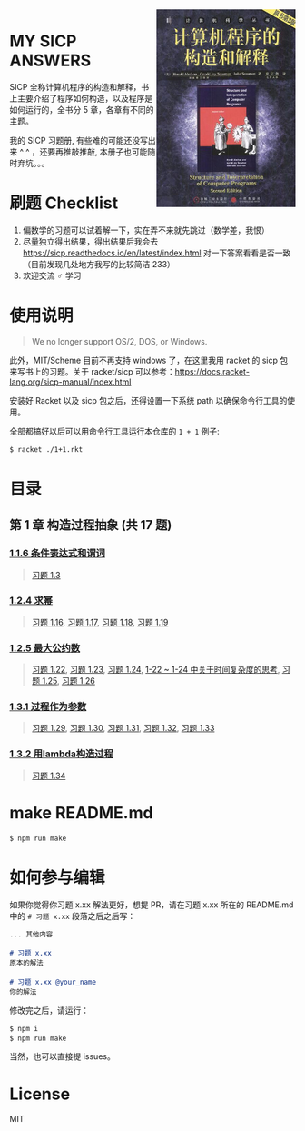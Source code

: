 <!-- Generated By `npm run make` -->
<img align="right" src="images/sicp-cover.jpg">

# MY SICP ANSWERS

SICP 全称计算机程序的构造和解释，书上主要介绍了程序如何构造，以及程序是如何运行的，全书分 5 章，各章有不同的主题。

我的 SICP 习题册, 有些难的可能还没写出来 ^ ^ ，还要再推敲推敲, 本册子也可能随时弃坑。。。

# 刷题 Checklist

1. 偏数学的习题可以试着解一下，实在弄不来就先跳过（数学差，我恨）
2. 尽量独立得出结果，得出结果后我会去 https://sicp.readthedocs.io/en/latest/index.html 对一下答案看看是否一致 （目前发现几处地方我写的比较简洁 233）
3. 欢迎交流 ♂ 学习

# 使用说明

> We no longer support OS/2, DOS, or Windows.

此外，MIT/Scheme 目前不再支持 windows 了，在这里我用 racket 的 sicp 包来写书上的习题。关于 racket/sicp 可以参考：https://docs.racket-lang.org/sicp-manual/index.html

安装好 Racket 以及 sicp 包之后，还得设置一下系统 path 以确保命令行工具的使用。

全部都搞好以后可以用命令行工具运行本仓库的 `1 + 1` 例子:

``` bash 
$ racket ./1+1.rkt
```


# 目录

## 第 1 章 构造过程抽象 (共 17 题)

### [1.1.6 条件表达式和谓词](./src/%E7%AC%AC%201%20%E7%AB%A0%20%E6%9E%84%E9%80%A0%E8%BF%87%E7%A8%8B%E6%8A%BD%E8%B1%A1/1.1.6%20%E6%9D%A1%E4%BB%B6%E8%A1%A8%E8%BE%BE%E5%BC%8F%E5%92%8C%E8%B0%93%E8%AF%8D) 

> [习题 1.3](./src/%E7%AC%AC%201%20%E7%AB%A0%20%E6%9E%84%E9%80%A0%E8%BF%87%E7%A8%8B%E6%8A%BD%E8%B1%A1/1.1.6%20%E6%9D%A1%E4%BB%B6%E8%A1%A8%E8%BE%BE%E5%BC%8F%E5%92%8C%E8%B0%93%E8%AF%8D#%E4%B9%A0%E9%A2%98-13)

### [1.2.4 求幂](./src/%E7%AC%AC%201%20%E7%AB%A0%20%E6%9E%84%E9%80%A0%E8%BF%87%E7%A8%8B%E6%8A%BD%E8%B1%A1/1.2.4%20%E6%B1%82%E5%B9%82) 

> [习题 1.16](./src/%E7%AC%AC%201%20%E7%AB%A0%20%E6%9E%84%E9%80%A0%E8%BF%87%E7%A8%8B%E6%8A%BD%E8%B1%A1/1.2.4%20%E6%B1%82%E5%B9%82#%E4%B9%A0%E9%A2%98-116), [习题 1.17](./src/%E7%AC%AC%201%20%E7%AB%A0%20%E6%9E%84%E9%80%A0%E8%BF%87%E7%A8%8B%E6%8A%BD%E8%B1%A1/1.2.4%20%E6%B1%82%E5%B9%82#%E4%B9%A0%E9%A2%98-117), [习题 1.18](./src/%E7%AC%AC%201%20%E7%AB%A0%20%E6%9E%84%E9%80%A0%E8%BF%87%E7%A8%8B%E6%8A%BD%E8%B1%A1/1.2.4%20%E6%B1%82%E5%B9%82#%E4%B9%A0%E9%A2%98-118), [习题 1.19](./src/%E7%AC%AC%201%20%E7%AB%A0%20%E6%9E%84%E9%80%A0%E8%BF%87%E7%A8%8B%E6%8A%BD%E8%B1%A1/1.2.4%20%E6%B1%82%E5%B9%82#%E4%B9%A0%E9%A2%98-119)

### [1.2.5 最大公约数](./src/%E7%AC%AC%201%20%E7%AB%A0%20%E6%9E%84%E9%80%A0%E8%BF%87%E7%A8%8B%E6%8A%BD%E8%B1%A1/1.2.5%20%E6%9C%80%E5%A4%A7%E5%85%AC%E7%BA%A6%E6%95%B0) 

> [习题 1.22](./src/%E7%AC%AC%201%20%E7%AB%A0%20%E6%9E%84%E9%80%A0%E8%BF%87%E7%A8%8B%E6%8A%BD%E8%B1%A1/1.2.5%20%E6%9C%80%E5%A4%A7%E5%85%AC%E7%BA%A6%E6%95%B0#%E4%B9%A0%E9%A2%98-122), [习题 1.23](./src/%E7%AC%AC%201%20%E7%AB%A0%20%E6%9E%84%E9%80%A0%E8%BF%87%E7%A8%8B%E6%8A%BD%E8%B1%A1/1.2.5%20%E6%9C%80%E5%A4%A7%E5%85%AC%E7%BA%A6%E6%95%B0#%E4%B9%A0%E9%A2%98-123), [习题 1.24](./src/%E7%AC%AC%201%20%E7%AB%A0%20%E6%9E%84%E9%80%A0%E8%BF%87%E7%A8%8B%E6%8A%BD%E8%B1%A1/1.2.5%20%E6%9C%80%E5%A4%A7%E5%85%AC%E7%BA%A6%E6%95%B0#%E4%B9%A0%E9%A2%98-124), [1-22 ~ 1-24 中关于时间复杂度的思考](./src/%E7%AC%AC%201%20%E7%AB%A0%20%E6%9E%84%E9%80%A0%E8%BF%87%E7%A8%8B%E6%8A%BD%E8%B1%A1/1.2.5%20%E6%9C%80%E5%A4%A7%E5%85%AC%E7%BA%A6%E6%95%B0#1-22-~%201-24%20%E4%B8%AD%E5%85%B3%E4%BA%8E%E6%97%B6%E9%97%B4%E5%A4%8D%E6%9D%82%E5%BA%A6%E7%9A%84%E6%80%9D%E8%80%83), [习题 1.25](./src/%E7%AC%AC%201%20%E7%AB%A0%20%E6%9E%84%E9%80%A0%E8%BF%87%E7%A8%8B%E6%8A%BD%E8%B1%A1/1.2.5%20%E6%9C%80%E5%A4%A7%E5%85%AC%E7%BA%A6%E6%95%B0#%E4%B9%A0%E9%A2%98-125), [习题 1.26](./src/%E7%AC%AC%201%20%E7%AB%A0%20%E6%9E%84%E9%80%A0%E8%BF%87%E7%A8%8B%E6%8A%BD%E8%B1%A1/1.2.5%20%E6%9C%80%E5%A4%A7%E5%85%AC%E7%BA%A6%E6%95%B0#%E4%B9%A0%E9%A2%98-126)

### [1.3.1 过程作为参数](./src/%E7%AC%AC%201%20%E7%AB%A0%20%E6%9E%84%E9%80%A0%E8%BF%87%E7%A8%8B%E6%8A%BD%E8%B1%A1/1.3.1%20%E8%BF%87%E7%A8%8B%E4%BD%9C%E4%B8%BA%E5%8F%82%E6%95%B0) 

> [习题 1.29](./src/%E7%AC%AC%201%20%E7%AB%A0%20%E6%9E%84%E9%80%A0%E8%BF%87%E7%A8%8B%E6%8A%BD%E8%B1%A1/1.3.1%20%E8%BF%87%E7%A8%8B%E4%BD%9C%E4%B8%BA%E5%8F%82%E6%95%B0#%E4%B9%A0%E9%A2%98-129), [习题 1.30](./src/%E7%AC%AC%201%20%E7%AB%A0%20%E6%9E%84%E9%80%A0%E8%BF%87%E7%A8%8B%E6%8A%BD%E8%B1%A1/1.3.1%20%E8%BF%87%E7%A8%8B%E4%BD%9C%E4%B8%BA%E5%8F%82%E6%95%B0#%E4%B9%A0%E9%A2%98-130), [习题 1.31](./src/%E7%AC%AC%201%20%E7%AB%A0%20%E6%9E%84%E9%80%A0%E8%BF%87%E7%A8%8B%E6%8A%BD%E8%B1%A1/1.3.1%20%E8%BF%87%E7%A8%8B%E4%BD%9C%E4%B8%BA%E5%8F%82%E6%95%B0#%E4%B9%A0%E9%A2%98-131), [习题 1.32](./src/%E7%AC%AC%201%20%E7%AB%A0%20%E6%9E%84%E9%80%A0%E8%BF%87%E7%A8%8B%E6%8A%BD%E8%B1%A1/1.3.1%20%E8%BF%87%E7%A8%8B%E4%BD%9C%E4%B8%BA%E5%8F%82%E6%95%B0#%E4%B9%A0%E9%A2%98-132), [习题 1.33](./src/%E7%AC%AC%201%20%E7%AB%A0%20%E6%9E%84%E9%80%A0%E8%BF%87%E7%A8%8B%E6%8A%BD%E8%B1%A1/1.3.1%20%E8%BF%87%E7%A8%8B%E4%BD%9C%E4%B8%BA%E5%8F%82%E6%95%B0#%E4%B9%A0%E9%A2%98-133)

### [1.3.2 用lambda构造过程](./src/%E7%AC%AC%201%20%E7%AB%A0%20%E6%9E%84%E9%80%A0%E8%BF%87%E7%A8%8B%E6%8A%BD%E8%B1%A1/1.3.2%20%E7%94%A8lambda%E6%9E%84%E9%80%A0%E8%BF%87%E7%A8%8B) 

> [习题 1.34](./src/%E7%AC%AC%201%20%E7%AB%A0%20%E6%9E%84%E9%80%A0%E8%BF%87%E7%A8%8B%E6%8A%BD%E8%B1%A1/1.3.2%20%E7%94%A8lambda%E6%9E%84%E9%80%A0%E8%BF%87%E7%A8%8B#%E4%B9%A0%E9%A2%98-134)

# make README.md 

``` bash
$ npm run make 
```

# 如何参与编辑

如果你觉得你习题 x.xx 解法更好，想提 PR，请在习题 x.xx 所在的 README.md 中的 `# 习题 x.xx` 段落之后之后写： 

``` markdown
... 其他内容

# 习题 x.xx
原本的解法

# 习题 x.xx @your_name
你的解法

```

修改完之后，请运行：

``` bash
$ npm i 
$ npm run make 
```

当然，也可以直接提 issues。

# License

MIT

 